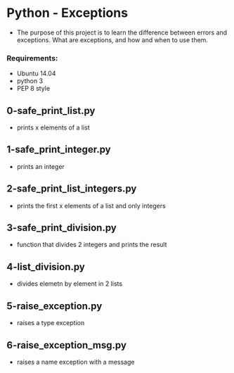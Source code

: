 # Python - Exceptions
* The purpose of this project is to learn the difference between errors and exceptions. What are exceptions, and how and when to use them.

### Requirements:
* Ubuntu 14.04
* python 3
* PEP 8 style

## 0-safe_print_list.py
* prints x elements of a list

## 1-safe_print_integer.py
* prints an integer

## 2-safe_print_list_integers.py
* prints the first x elements of a list and only integers

## 3-safe_print_division.py
* function that divides 2 integers and prints the result

## 4-list_division.py
* divides elemetn by element in 2 lists

## 5-raise_exception.py
* raises a type exception

## 6-raise_exception_msg.py
* raises a name exception with a message